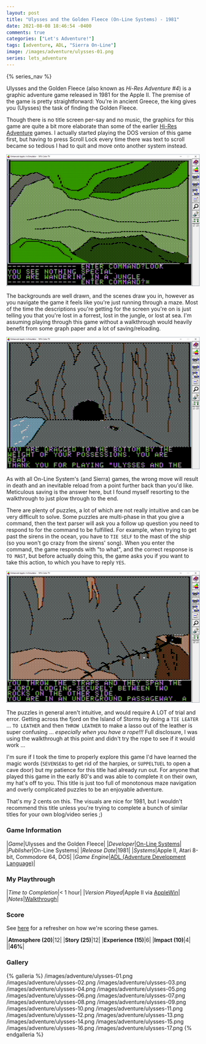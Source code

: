 ```yaml
---
layout: post
title: "Ulysses and the Golden Fleece (On-Line Systems) - 1981"
date: 2021-08-08 18:46:54 -0400
comments: true
categories: ["Let's Adventure!"]
tags: [adventure, ADL, "Sierra On-Line"]
image: /images/adventure/ulysses-01.png
series: lets_adventure
---
```

{% series_nav %}

Ulysses and the Golden Fleece (also known as _Hi-Res Adventure #4_) is a graphic adventure game released in 1981 for the Apple II. The premise of the game is pretty straightforward: You're in ancient Greece, the king gives you (Ulysses) the task of finding the Golden Fleece.

Though there is no title screen per-say and no music, the graphics for this game are quite a bit more elaborate than some of the earlier [Hi-Res Adventure](https://en.wikipedia.org/wiki/List_of_Hi-Res_Adventures_video_games) games. I actually started playing the DOS version of this game first, but having to press Scroll Lock every time there was text to scroll became so tedious I had to quit and move onto another system instead.

![](/images/adventure/ulysses-10.png)

The backgrounds are well drawn, and the scenes draw you in, however as you navigate the game it feels like you're just running through a maze. Most of the time the descriptions you're getting for the screen you're on is just telling you that you're lost in a forrest, lost in the jungle, or lost at sea. I'm assuming playing through this game without a walkthrough would heavily benefit from some graph paper and a lot of saving/reloading.

![](/images/adventure/ulysses-09.png)

As with all On-Line System's (and Sierra) games, the wrong move will result in death and an inevitable reload from a point further back than you'd like. Meticulous saving is the answer here, but I found myself resorting to the walkthrough to just plow through to the end.

There are plenty of puzzles, a lot of which are not really intuitive and can be very difficult to solve. Some puzzles are multi-phase in that you give a command, then the text parser will ask you a follow up question you need to respond to for the command to be fulfilled. For example, when trying to get past the sirens in the ocean, you have to `TIE SELF` to the mast of the ship (so you won't go crazy from the sirens' song). When you enter the command, the game responds with "to what", and the correct response is `TO MAST`, but before actually doing this, the game asks you if you want to take this action, to which you have to reply `YES`.

![](/images/adventure/ulysses-11.png)

The puzzles in general aren't intuitive, and would require A LOT of trial and error. Getting across the fjord on the Island of Storms by doing a `TIE LEATER` ... `TO LEATHER` and then `THROW LEATHER` to make a lasso out of the leather is super confusing ... _especially when you have a rope!!!_ Full disclosure, I was using the walkthrough at this point and didn't try the rope to see if it would work ...

I'm sure if I took the time to properly explore this game I'd have learned the magic words (`SEVENSEAS` to get rid of the harpies, or `SUPPELTUEL` to open a cave door) but my patience for this title had already run out. For anyone that played this game in the early 80's and was able to complete it on their own, my hat's off to you. This title is just too full of monotonous maze navigation and overly complicated puzzles to be an enjoyable adventure.

That's my 2 cents on this. The visuals are nice for 1981, but I wouldn't recommend this title unless you're trying to complete a bunch of similar titles for your own blog/video series ;)

### Game Information

|*Game*|Ulysses and the Golden Fleece|
|*Developer*|[On-Line Systems](https://en.wikipedia.org/wiki/On-Line_Systems)|
|*Publisher*|On-Line Systems|
|*Release Date*|1981|
|*Systems*|Apple II, Atari 8-bit, Commodore 64, DOS|
|*Game Engine*|[ADL (Adventure Development Language)](https://wiki.scummvm.org/index.php?title=ADL)|

### My Playthrough

|*Time to Completion*|< 1 hour|
|*Version Played*|Apple II via [AppleWin](https://github.com/AppleWin/AppleWin)|
|*Notes*|[Walkthrough](https://adventuregamers.com/walkthrough/full/ulysses-and-the-golden-fleece)|

### Score

See [here](https://www.alexbevi.com/blog/2021/07/28/adventure-games-1980-1999/#scoring) for a refresher on how we're scoring these games.

|**Atmosphere (20)**|12|
|**Story (25)**|12|
|**Experience (15)**|6|
|**Impact (10)**|4|
||**46%**|

### Gallery

{% galleria %}
/images/adventure/ulysses-01.png
/images/adventure/ulysses-02.png
/images/adventure/ulysses-03.png
/images/adventure/ulysses-04.png
/images/adventure/ulysses-05.png
/images/adventure/ulysses-06.png
/images/adventure/ulysses-07.png
/images/adventure/ulysses-08.png
/images/adventure/ulysses-09.png
/images/adventure/ulysses-10.png
/images/adventure/ulysses-11.png
/images/adventure/ulysses-12.png
/images/adventure/ulysses-13.png
/images/adventure/ulysses-14.png
/images/adventure/ulysses-15.png
/images/adventure/ulysses-16.png
/images/adventure/ulysses-17.png
{% endgalleria %}